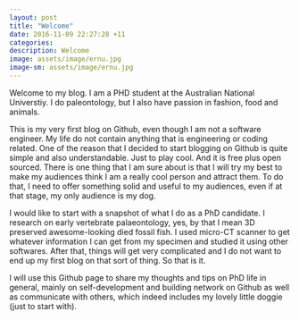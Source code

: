 ```yaml
---
layout: post
title: "Welcome"
date: 2016-11-09 22:27:28 +11
categories:
description: Welcome
image: assets/image/ernu.jpg
image-sm: assets/image/ernu.jpg
---
```


Welcome to my blog. I am a PHD student at the Australian National Universtiy. I do paleontology, but I also have passion in fashion, food and animals.

This is my very first blog on Github, even though I am not a software engineer. My life do not contain anything that is engineering or coding related. One of the reason that I decided to start blogging on Github is quite simple and also understandable. Just to play cool. And it is free plus open sourced. There is one thing that I am sure about is that I will try my best to make my audiences think I am a really cool person and attract them. To do that, I need to offer something solid and useful to my audiences, even if at that stage, my only audience is my dog.

I would like to start with a snapshot of what I do as a PhD candidate. I research on early vertebrate palaeontology, yes, by that I mean 3D preserved awesome-looking died fossil fish. I used micro-CT scanner to get whatever information I can get from my specimen and studied it using other softwares. After that, things will get very complicated and I do not want to end up my first blog on that sort of thing. So that is it.

I will use this Github page to share my thoughts and tips on PhD life in general, mainly on self-development and building network on Github as well as communicate with others, which indeed includes my lovely little doggie (just to start with).


